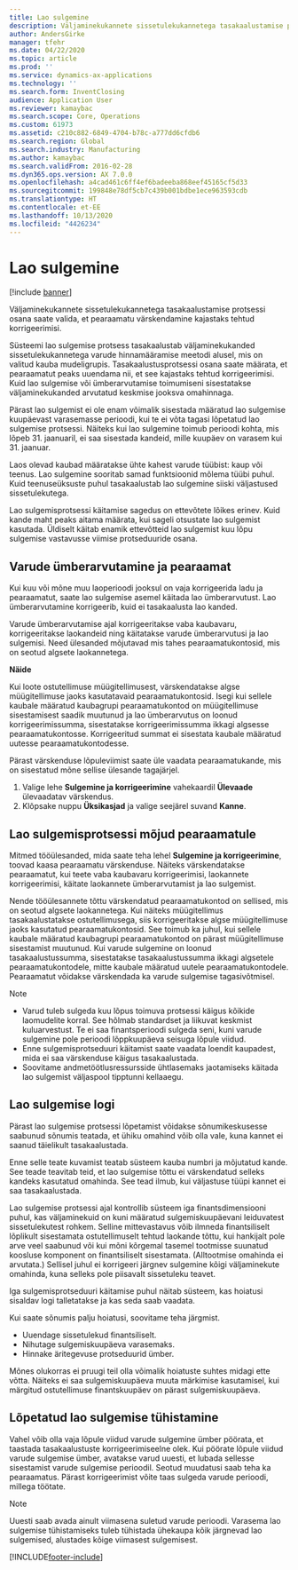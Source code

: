 ```yaml
---
title: Lao sulgemine
description: Väljaminekukannete sissetulekukannetega tasakaalustamise protsessi osana saate valida, et pearaamatu värskendamine kajastaks tehtud korrigeerimisi.
author: AndersGirke
manager: tfehr
ms.date: 04/22/2020
ms.topic: article
ms.prod: ''
ms.service: dynamics-ax-applications
ms.technology: ''
ms.search.form: InventClosing
audience: Application User
ms.reviewer: kamaybac
ms.search.scope: Core, Operations
ms.custom: 61973
ms.assetid: c210c882-6849-4704-b78c-a777dd6cfdb6
ms.search.region: Global
ms.search.industry: Manufacturing
ms.author: kamaybac
ms.search.validFrom: 2016-02-28
ms.dyn365.ops.version: AX 7.0.0
ms.openlocfilehash: a4cad461c6ff4ef6badeeba868eef45165cf5d33
ms.sourcegitcommit: 199848e78df5cb7c439b001bdbe1ece963593cdb
ms.translationtype: HT
ms.contentlocale: et-EE
ms.lasthandoff: 10/13/2020
ms.locfileid: "4426234"
---
```

# <a name="inventory-close"></a>Lao sulgemine

[!include [banner](../includes/banner.md)]

Väljaminekukannete sissetulekukannetega tasakaalustamise protsessi osana saate valida, et pearaamatu värskendamine kajastaks tehtud korrigeerimisi.

Süsteemi lao sulgemise protsess tasakaalustab väljaminekukanded sissetulekukannetega varude hinnamääramise meetodi alusel, mis on valitud kauba mudeligrupis. Tasakaalustusprotsessi osana saate määrata, et pearaamatut peaks uuendama nii, et see kajastaks tehtud korrigeerimisi. Kuid lao sulgemise või ümberarvutamise toimumiseni sisestatakse väljaminekukanded arvutatud keskmise jooksva omahinnaga. 

Pärast lao sulgemist ei ole enam võimalik sisestada määratud lao sulgemise kuupäevast varasemasse perioodi, kui te ei võta tagasi lõpetatud lao sulgemise protsessi. Näiteks kui lao sulgemine toimub perioodi kohta, mis lõpeb 31. jaanuaril, ei saa sisestada kandeid, mille kuupäev on varasem kui 31. jaanuar. 

Laos olevad kaubad määratakse ühte kahest varude tüübist: kaup või teenus. Lao sulgemine sooritab samad funktsioonid mõlema tüübi puhul. Kuid teenuseüksuste puhul tasakaalustab lao sulgemine siiski väljastused sissetulekutega. 

Lao sulgemisprotsessi käitamise sagedus on ettevõtete lõikes erinev. Kuid kande maht peaks aitama määrata, kui sageli otsustate lao sulgemist kasutada. Üldiselt käitab enamik ettevõtteid lao sulgemist kuu lõpu sulgemise vastavusse viimise protseduuride osana.

## <a name="inventory-recalculation-and-the-general-ledger"></a>Varude ümberarvutamine ja pearaamat
Kui kuu või mõne muu laoperioodi jooksul on vaja korrigeerida ladu ja pearaamatut, saate lao sulgemise asemel käitada lao ümberarvutust. Lao ümberarvutamine korrigeerib, kuid ei tasakaalusta lao kanded. 

Varude ümberarvutamise ajal korrigeeritakse vaba kaubavaru, korrigeeritakse laokandeid ning käitatakse varude ümberarvutusi ja lao sulgemisi. Need ülesanded mõjutavad mis tahes pearaamatukontosid, mis on seotud algsete laokannetega. 

**Näide** 

Kui loote ostutellimuse müügitellimusest, värskendatakse algse müügitellimuse jaoks kasutatavaid pearaamatukontosid. Isegi kui sellele kaubale määratud kaubagrupi pearaamatukontod on müügitellimuse sisestamisest saadik muutunud ja lao ümberarvutus on loonud korrigeerimissumma, sisestatakse korrigeerimissumma ikkagi algsesse pearaamatukontosse. Korrigeeritud summat ei sisestata kaubale määratud uutesse pearaamatukontodesse. 

Pärast värskenduse lõpuleviimist saate üle vaadata pearaamatukande, mis on sisestatud mõne sellise ülesande tagajärjel.

1.  Valige lehe **Sulgemine ja korrigeerimine** vahekaardil **Ülevaade** ülevaadatav värskendus.
2.  Klõpsake nuppu **Üksikasjad** ja valige seejärel suvand **Kanne**.

## <a name="effects-of-the-inventory-close-process-on-the-general-ledger"></a>Lao sulgemisprotsessi mõjud pearaamatule
Mitmed tööülesanded, mida saate teha lehel **Sulgemine ja korrigeerimine**, toovad kaasa pearaamatu värskenduse. Näiteks värskendatakse pearaamatut, kui teete vaba kaubavaru korrigeerimisi, laokannete korrigeerimisi, käitate laokannete ümberarvutamist ja lao sulgemist. 

Nende tööülesannete tõttu värskendatud pearaamatukontod on sellised, mis on seotud algsete laokannetega. Kui näiteks müügitellimus tasakaalustatakse ostutellimusega, siis korrigeeritakse algse müügitellimuse jaoks kasutatud pearaamatukontosid. See toimub ka juhul, kui sellele kaubale määratud kaubagrupi pearaamatukontod on pärast müügitellimuse sisestamist muutunud. Kui varude sulgemine on loonud tasakaalustussumma, sisestatakse tasakaalustussumma ikkagi algsetele pearaamatukontodele, mitte kaubale määratud uutele pearaamatukontodele. Pearaamatut võidakse värskendada ka varude sulgemise tagasivõtmisel. 

> [!NOTE] 
> - Varud tuleb sulgeda kuu lõpus toimuva protsessi käigus kõikide laomudelite korral. See hõlmab standardset ja liikuvat keskmist kuluarvestust. Te ei saa finantsperioodi sulgeda seni, kuni varude sulgemine pole perioodi lõppkuupäeva seisuga lõpule viidud.
> - Enne sulgemisprotseduuri käitamist saate vaadata loendit kaupadest, mida ei saa värskenduse käigus tasakaalustada.
> - Soovitame andmetöötlusressursside ühtlasemaks jaotamiseks käitada lao sulgemist väljaspool tipptunni kellaaegu.

## <a name="the-inventory-close-log"></a> Lao sulgemise logi
Pärast lao sulgemise protsessi lõpetamist võidakse sõnumikeskusesse saabunud sõnumis teatada, et ühiku omahind võib olla vale, kuna kannet ei saanud täielikult tasakaalustada. 

Enne selle teate kuvamist teatab süsteem kauba numbri ja mõjutatud kande. See teade teavitab teid, et lao sulgemise tõttu ei värskendatud selleks kandeks kasutatud omahinda. See tead ilmub, kui väljastuse tüüpi kannet ei saa tasakaalustada. 

Lao sulgemise protsessi ajal kontrollib süsteem iga finantsdimensiooni puhul, kas väljaminekuid on kuni määratud sulgemiskuupäevani leiduvatest sissetulekutest rohkem. Selline mittevastavus võib ilmneda finantsiliselt lõplikult sisestamata ostutellimuselt tehtud laokande tõttu, kui hankijalt pole arve veel saabunud või kui mõni kõrgemal tasemel tootmisse suunatud koosluse komponent on finantsiliselt sisestamata. (Alltootmise omahinda ei arvutata.) Sellisel juhul ei korrigeeri järgnev sulgemine kõigi väljaminekute omahinda, kuna selleks pole piisavalt sissetuleku teavet. 

Iga sulgemisprotseduuri käitamise puhul näitab süsteem, kas hoiatusi sisaldav logi talletatakse ja kas seda saab vaadata. 

Kui saate sõnumis palju hoiatusi, soovitame teha järgmist.

-   Uuendage sissetulekud finantsiliselt.
-   Nihutage sulgemiskuupäeva varasemaks.
-   Hinnake äritegevuse protseduurid ümber.

Mõnes olukorras ei pruugi teil olla võimalik hoiatuste suhtes midagi ette võtta. Näiteks ei saa sulgemiskuupäeva muuta märkimise kasutamisel, kui märgitud ostutellimuse finantskuupäev on pärast sulgemiskuupäeva.

## <a name="reversing-a-completed-inventory-close"></a>Lõpetatud lao sulgemise tühistamine
Vahel võib olla vaja lõpule viidud varude sulgemine ümber pöörata, et taastada tasakaalustuste korrigeerimiseelne olek. Kui pöörate lõpule viidud varude sulgemise ümber, avatakse varud uuesti, et lubada sellesse sisestamist varude sulgemise perioodil. Seotud muudatusi saab teha ka pearaamatus. Pärast korrigeerimist võite taas sulgeda varude perioodi, millega töötate. 

> [!NOTE] 
> Uuesti saab avada ainult viimasena suletud varude perioodi. Varasema lao sulgemise tühistamiseks tuleb tühistada ühekaupa kõik järgnevad lao sulgemised, alustades kõige viimasest sulgemisest.



[!INCLUDE[footer-include](../../includes/footer-banner.md)]